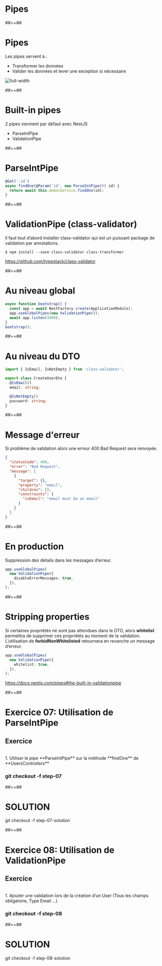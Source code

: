 <!-- .slide: class="transition-orange sfeir-bg-white-4" -->

# Pipes

##==##
# Pipes

Les pipes servent à :
* Transformer les données
* Valider les données et lever une exception si nécessaire

![full-width](./assets/images/g5c62ad2ab9_0_449.png)

##==##
# Built-in pipes
2 pipes viennent par défaut avec NestJS
* ParseIntPipe
* ValidationPipe

##==##
<!-- .slide: class="with-code" -->

# ParseIntPipe
```typescript
@Get(':id')
async findOne(@Param('id', new ParseIntPipe()) id) {
  return await this.demosService.findOne(id);
}
```

##==##
<!-- .slide: class="with-code" -->

# ValidationPipe (class-validator)
Il faut tout d’abord installer class-validator qui est un puissant package de validation par annotations.

```shell script
$ npm install --save class-validator class-transformer
```

https://github.com/typestack/class-validator

##==##
<!-- .slide: class="with-code" -->

# Au niveau global
```typescript
async function bootstrap() {
  const app = await NestFactory.create(ApplicationModule);
  app.useGlobalPipes(new ValidationPipe());
  await app.listen(3000);
}
bootstrap();
```

##==##
<!-- .slide: class="with-code" -->

# Au niveau du DTO
```typescript
import { IsEmail, IsNotEmpty } from 'class-validator';

export class CreateUserDto {
  @IsEmail()
  email: string;

  @IsNotEmpty()
  password: string;
}
```

##==##
<!-- .slide: class="with-code" -->

# Message d'erreur
Si problème de validation alors une erreur 400 Bad Request sera renvoyée.

```json
{
  "statusCode": 400,
  "error": "Bad Request",
  "message": [
    {
      "target": {},
      "property": "email",
      "children": [],
      "constraints": {
        "isEmail": "email must be an email"
      }
    }
  ]
}
```

##==##
<!-- .slide: class="with-code" -->

# En production
Suppression des détails dans les messages d’erreur.

```typescript
app.useGlobalPipes(
  new ValidationPipe({
    disableErrorMessages: true,
  }),
);
```

##==##
<!-- .slide: class="with-code" -->

# Stripping properties


Si certaines propriétés ne sont pas attendues dans le DTO, alors **whitelist** permettra de supprimer ces propriétés au moment de la validation. L’utilisation de **forbidNonWhitelisted** retournera en revanche un message d’erreur.

```typescript
app.useGlobalPipes(
  new ValidationPipe({
    whitelist: true,
  }),
);
```
https://docs.nestjs.com/pipes#the-built-in-validationpipe

##==##
<!-- .slide: class="exercice sfeir-bg-pink" -->

# Exercice 07: Utilisation de ParseIntPipe
## Exercice

<br>
1. Utiliser le pipe **ParseIntPipe** sur la méthode **findOne** de **UsersControllers**
<br>

### git checkout -f step-07

##==##
<!-- .slide: class="sfeir-bg-white-4" -->

# SOLUTION
  <div class="full-center">git checkout -f step-07-solution</div>


##==##
<!-- .slide: class="exercice sfeir-bg-pink" -->

# Exercice 08: Utilisation de ValidationPipe
## Exercice

<br>
1. Ajouter une validation lors de la création d’un User (Tous les champs obligatoire, Type Email …)
<br>

### git checkout -f step-08

##==##
<!-- .slide: class="sfeir-bg-white-4" -->

# SOLUTION
  <div class="full-center">git checkout -f step-08-solution</div>
